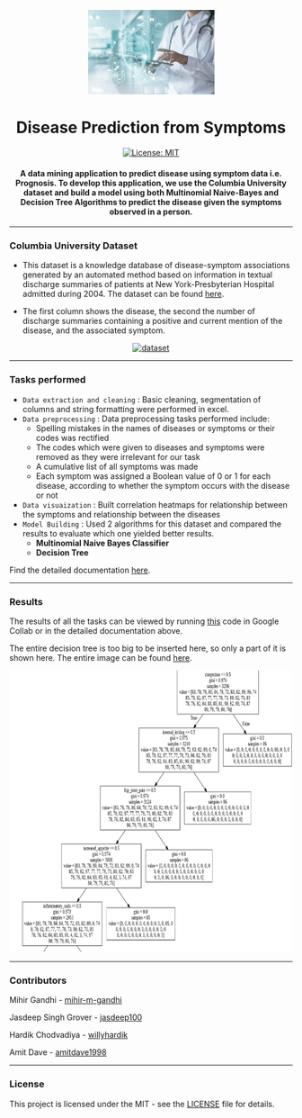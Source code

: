 <p align="center">
  <a href="" rel="noopener">
 <img height=150px src="./Images/disease-prediction.jpg" alt="Disease-Prediction"></a>
</p>

<h1 align="center">Disease Prediction from Symptoms</h1>

<div align="center">

[![License: MIT](https://img.shields.io/badge/License-MIT-green.svg)](https://opensource.org/licenses/MIT)

<h4>A data mining application to predict disease using symptom data i.e. <strong>Prognosis</strong>. To develop this application, we use the <strong>Columbia University dataset</strong> and build a model using both Multinomial Naive-Bayes and Decision Tree Algorithms to predict the disease given the symptoms observed in a person.</h4>

</div>

-----------------------------------------
### Columbia University Dataset
 
* This dataset is a knowledge database of disease-symptom associations generated by an automated method based on information in textual discharge summaries of patients at New York-Presbyterian Hospital admitted during 2004. The dataset can be found [here](http://people.dbmi.columbia.edu/~friedma/Projects/DiseaseSymptomKB/index.html).

* The first column shows the disease, the second the number of discharge summaries containing a positive and current mention of the disease, and the associated symptom. 

<p align="center">
  <a href="" rel="noopener">
 <img height=300px src="./Images/dataset.jpg" alt="dataset"></a>
</p>

------------------------------------------
### Tasks performed

- `Data extraction and cleaning` :  Basic cleaning, segmentation of columns and string formatting were performed in excel. 
- `Data preprocessing` : Data preprocessing tasks performed include:
  * Spelling mistakes in the names of diseases or symptoms or their codes was rectified
  * The codes which were given to diseases and symptoms were removed as they were irrelevant for our task
  * A cumulative list of all symptoms was made 
  * Each symptom was assigned a Boolean value of 0 or 1 for each disease, according to whether the symptom occurs with the disease or not
- `Data visuaization` : Built correlation heatmaps for relationship between the symptoms and relationship between the diseases
- `Model Building` : Used 2 algorithms for this dataset and compared the results to evaluate which one yielded better results.
  * **Multinomial Naive Bayes Classifier**
  * **Decision Tree**

Find the detailed documentation [here](https://gdoc.pub/doc/e/2PACX-1vTJFBAdnpav3HpjfVGGb5LFeO-z_5rThL9oYMNxQqRU7WYUv5fVWxuewughcBu6ww9jfQIlVRDY3rRC).

------------------------------------------
### Results

The results of all the tasks can be viewed by running [this](https://colab.research.google.com/drive/1gS8L3QydlmP3DuNXhJkYdarOscCj7frF) code in Google Collab or in the detailed documentation above. 

The entire decision tree is too big to be inserted here, so only a part of it is shown here. The entire image can be found [here](https://drive.google.com/file/d/1bJ6ZD5ZDh0Cqs0R23DWBEHPYP6flxLx9/view?usp=sharing).

<p align="center">
  <a href="" rel="noopener">
 <img height=500px src="./Images/decision-tree.png" alt="dataset"></a>
</p>

------------------------------------------
### Contributors

Mihir Gandhi - [mihir-m-gandhi](https://github.com/mihir-m-gandhi)

Jasdeep Singh Grover - [jasdeep100](https://github.com/jasdeep100)

Hardik Chodvadiya - [willyhardik](https://github.com/willyhardik)

Amit Dave - [amitdave1998](https://github.com/amitdave1998)

------------------------------------------
### License
This project is licensed under the MIT - see the [LICENSE](./LICENSE) file for details.

